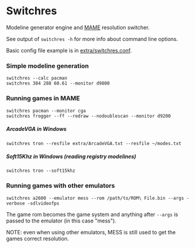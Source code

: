 # Switchres
Modeline generator engine and [MAME](https://github.com/mamedev/mame) resolution switcher.

See output of `switchres -h` for more info about command line options.

Basic config file example is in [extra/switchres.conf](extra/switchres.conf).


### Simple modeline generation
```
switchres --calc pacman
switchres 384 288 60.61 --monitor d9800
```


### Running games in MAME
```
switchres pacman --monitor cga
switchres frogger --ff --redraw --nodoublescan --monitor d9200
```

##### ArcadeVGA in Windows 
`switchres tron --resfile extra/ArcadeVGA.txt --resfile ~/modes.txt`

##### Soft15Khz in Windows (reading registry modelines)
`switchres tron --soft15khz`


### Running games with other emulators
`switchres a2600 --emulator mess --rom /path/to/ROM\ File.bin --args -verbose -sdlvideofps`

The game rom becomes the game system and anything after `--args` is passed to the emulator (in this case "mess").

NOTE: even when using other emulators, MESS is still used to get the games correct resolution.
